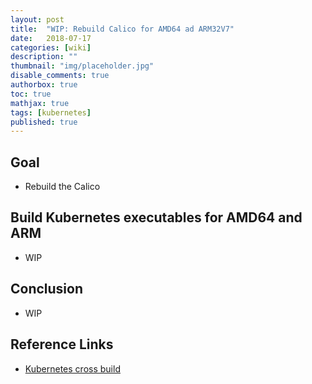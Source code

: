 ```yaml
---
layout: post
title:  "WIP: Rebuild Calico for AMD64 ad ARM32V7"
date:   2018-07-17
categories: [wiki]
description: ""
thumbnail: "img/placeholder.jpg"
disable_comments: true
authorbox: true
toc: true
mathjax: true
tags: [kubernetes]
published: true
---
```


## Goal

- Rebuild the Calico 

## Build Kubernetes executables for AMD64 and ARM

- WIP

## Conclusion

- WIP

## Reference Links

- [Kubernetes cross build]()

